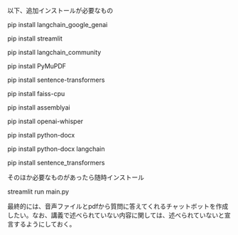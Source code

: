 以下、追加インストールが必要なもの

pip install langchain_google_genai

pip install streamlit

pip install langchain_community

pip install PyMuPDF

pip install sentence-transformers

pip install faiss-cpu

pip install assemblyai

pip install openai-whisper

pip install python-docx

pip install python-docx langchain

pip install sentence_transformers


そのほか必要なものがあったら随時インストール

streamlit run main.py

最終的には、音声ファイルとpdfから質問に答えてくれるチャットボットを作成したい。なお、講義で述べられていない内容に関しては、述べられていないと宣言するようにしておく。
